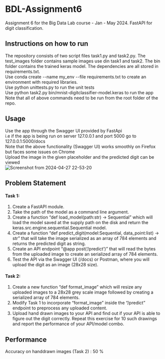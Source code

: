 # BDL-Assignment6
Assignment 6 for the Big Data Lab course - Jan - May 2024. FastAPI for digit classification. 

## Instructions on how to run
The repository consists of two script files task1.py and task2.py. The test_images folder contains sample images use din task1 and task2. The bin folder contains the trained keras model. The dependencies are all stored in requirements.txt. <br />
Use conda create --name my_env --file requirements.txt to create an environment with required libraries. <br />
Use python unittests.py to run the unit tests <br />
Use python task2.py bin/mnist-digitclassifier-model.keras to run the app <br />
Note that all of above commands need to be run from the root folder of the repo. <br />

## Usage
Use the app through the Swagger UI provided by FastApi <br />
i.e if the app is being run on server 127.0.0.1 and port 5000 go to 127.0.0.1:5000/docs <br />
Note that the above functionality (Swagger UI) works smoothly on Firefox but faces some issues on Chrome <br />
Upload the image in the given placeholder and the predicted digit can be viewed <br />
![Screenshot from 2024-04-27 22-53-20](https://github.com/dhan-02/BDL-Assignment6/assets/74642765/10b99121-80af-4156-affa-022a9cc7562c)

## Problem Statement
#### Task 1: 
1. Create a FastAPI module. <br />
2. Take the path of the model as a command line argument. <br />
3. Create a function “def load_model(path:str) -> Sequential” which will load the model saved at the
supply path on the disk and return the keras.src.engine.sequential.Sequential model. <br />
4. Create a function “def predict_digit(model:Sequential, data_point:list) -> str” that will take the
image serialized as an array of 784 elements and returns the predicted digit as string. <br />
5. Create an API endpoint “@app post(‘/predict’)” that will read the bytes from the uploaded image
to create an serialized array of 784 elements. <br />
6. Test the API via the Swagger UI (<api endpoint>/docs) or Postman, where you will upload the digit
as an image (28x28 size). <br />
#### Task 2: 
1. Create a new function “def format_image” which will resize any uploaded images to a 28x28 grey scale image followed by creating a serialized array of 784 elements. <br />
2. Modify Task 1 to incorporate “format_image” inside the “/predict” endpoint to preprocess any uploaded content. <br />
3. Upload hand drawn images to your API and find out if your API is able to figure out the digit correctly. Repeat this exercise for 10 such drawings and report the
performance of your API/model combo. <br />

## Performance
Accuracy on handdrawn images (Task 2) : 50 %








